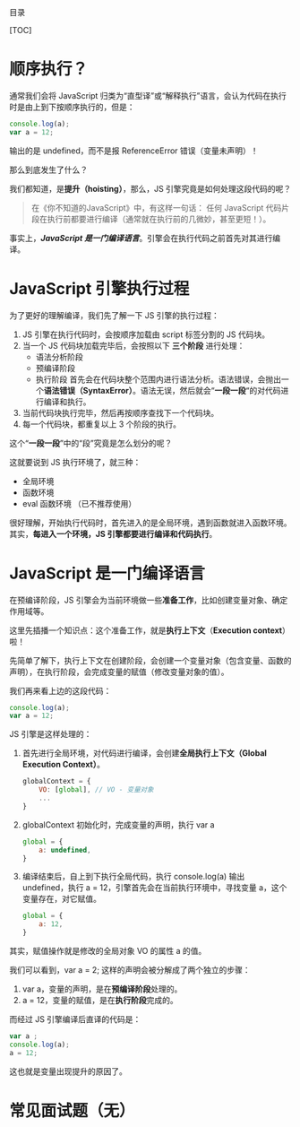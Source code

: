 目录

[TOC]

# 顺序执行？
通常我们会将 JavaScript 归类为“直型译”或“解释执行”语言，会认为代码在执行时是由上到下按顺序执行的，但是：
```js
console.log(a);
var a = 12;
```
输出的是 undefined，而不是报 ReferenceError 错误（变量未声明）！

那么到底发生了什么？

我们都知道，是**提升（hoisting）**，那么，JS 引擎究竟是如何处理这段代码的呢？

> 在《你不知道的JavaScript》中，有这样一句话：
> 任何 JavaScript 代码片段在执行前都要进行编译（通常就在执行前的几微妙，甚至更短！）。

事实上，***JavaScript 是一门编译语言***。引擎会在执行代码之前首先对其进行编译。


# JavaScript 引擎执行过程
为了更好的理解编译，我们先了解一下 JS 引擎的执行过程：
1. JS 引擎在执行代码时，会按顺序加载由 script 标签分割的 JS 代码块。
2. 当一个 JS 代码块加载完毕后，会按照以下 **三个阶段** 进行处理：
    - 语法分析阶段
    - 预编译阶段
    - 执行阶段
  首先会在代码块整个范围内进行语法分析。语法错误，会抛出一个**语法错误（SyntaxError）**。语法无误，然后就会“**一段一段**“的对代码进行编译和执行。
4. 当前代码块执行完毕，然后再按顺序查找下一个代码块。
5. 每一个代码块，都重复以上 3 个阶段的执行。


这个“**一段一段**”中的“段”究竟是怎么划分的呢？

这就要说到 JS 执行环境了，就三种：
- 全局环境
- 函数环境
- eval 函数环境 （已不推荐使用）

很好理解，开始执行代码时，首先进入的是全局环境，遇到函数就进入函数环境。
其实，**每进入一个环境，JS 引擎都要进行编译和代码执行**。

# JavaScript 是一门编译语言
在预编译阶段，JS 引擎会为当前环境做一些**准备工作**，比如创建变量对象、确定作用域等。

这里先插播一个知识点：这个准备工作，就是**执行上下文**（**Execution context**）啦！

先简单了解下，执行上下文在创建阶段，会创建一个变量对象（包含变量、函数的声明），在执行阶段，会完成变量的赋值（修改变量对象的值）。

我们再来看上边的这段代码：
```js
console.log(a);
var a = 12;
```

JS 引擎是这样处理的：

1. 首先进行全局环境，对代码进行编译，会创建**全局执行上下文（Global Execution Context）**。
    ```js
    globalContext = {
        VO: [global], // VO - 变量对象
        ...
    }
    ```

2. globalContext 初始化时，完成变量的声明，执行 var a
    ```js
    global = {
        a: undefined,
    }
    ```
3. 编译结束后，自上到下执行全局代码，执行 console.log(a) 输出 undefined，执行 a = 12，引擎首先会在当前执行环境中，寻找变量 a，这个变量存在，对它赋值。
    ```js
    global = {
        a: 12,
    }
    ```
其实，赋值操作就是修改的全局对象 VO 的属性 a 的值。


我们可以看到，var a = 2; 这样的声明会被分解成了两个独立的步骤：
1. var a，变量的声明，是在**预编译阶段**处理的。
2. a = 12，变量的赋值，是在**执行阶段**完成的。

而经过 JS 引擎编译后直译的代码是：
```js
var a ;
console.log(a);
a = 12;
```
这也就是变量出现提升的原因了。


# 常见面试题（无）
